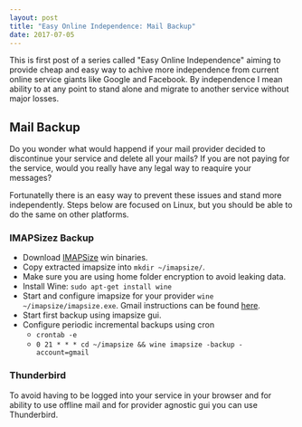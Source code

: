 ```yaml
---
layout: post
title: "Easy Online Independence: Mail Backup"
date: 2017-07-05
---
```


This is first post of a series called "Easy Online Independence" aiming to provide cheap and easy way to achive more independence from current online service giants like Google and Facebook. By independence I mean ability to at any point to stand alone and migrate to another service without major losses.
 
## Mail Backup

Do you wonder what would happend if your mail provider decided to discontinue your service and delete all your mails? If you are not paying for the service, would you really have any legal way to reaquire your messages?

Fortunatelly there is an easy way to prevent these issues and stand more independently. Steps below are focused on Linux, but you should be able to do the same on other platforms.

### IMAPSizez Backup

- Download [IMAPSize](http://www.broobles.com/imapsize/imap-backup.php) win binaries.
- Copy extracted imapsize into ```mkdir ~/imapsize/```.
- Make sure you are using home folder encryption to avoid leaking data.
- Install Wine: ```sudo apt-get install wine ```
- Start and configure imapsize for your provider ```wine ~/imapsize/imapsize.exe```. Gmail instructions can be found [here](https://support.google.com/mail/answer/7126229?hl=en).
- Start first backup using imapsize gui.
- Configure periodic incremental backups using cron 
  -  ```crontab -e```
  -  ```0 21 * * * cd ~/imapsize && wine imapsize -backup -account=gmail```

### Thunderbird
To avoid having to be logged into your service in your browser and for ability to use offline mail and for provider agnostic gui you can use Thunderbird.
